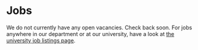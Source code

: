# Jobs

We do not currently have any open vacancies. Check back soon. For jobs anywhere in our department or at our university, have a look at [the university job listings page](https://workingat.vu.nl/home).

